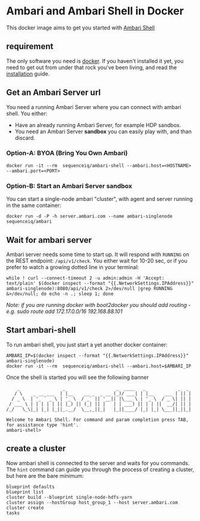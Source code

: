 # Ambari and Ambari Shell in Docker

This docker image aims to get you started with [Ambari Shell](https://github.com/sequenceiq/ambari-shell)

## requirement

The only software you need is [docker](docker.io). If you
haven't installed it yet, you need to get out from under that rock
you've been living, and read the
[installation](http://docs.docker.io/introduction/get-docker/) guide.

## Get an Ambari Server url

You need a running Ambari Server where you can connect with ambari shell.
You either:
- Have an already running Ambari Server, for example HDP sandbox.
- You need an Ambari Server **sandbox** you can easily play with, and than discard.

### Option-A: BYOA (Bring You Own Ambari)

```
docker run -it --rm  sequenceiq/ambari-shell --ambari.host=<HOSTNAME> --ambari.port=<PORT>
```

### Option-B: Start an Ambari Server sandbox

You can start a single-node ambari "cluster", with agent and server running
in the same container:

```
docker run -d -P -h server.ambari.com --name ambari-singlenode  sequenceiq/ambari
```

## Wait for ambari server

Ambari server needs some time to start up. It will respond with `RUNNING` on the
REST endpoint: `/api/v1/check`. You either wait for 10-20 sec, or
if you prefer to watch a growing dotted line in your terminal:

```
while ! curl --connect-timeout 2 -u admin:admin -H 'Accept: text/plain' $(docker inspect --format "{{.NetworkSettings.IPAddress}}" ambari-singlenode):8080/api/v1/check 2>/dev/null |grep RUNNING &>/dev/null; do echo -n .; sleep 1; done
```
_Note: if you are running docker with boot2docker you should add routing - e.g. sudo route add 172.17.0.0/16 192.168.88.101_

## Start ambari-shell

To run ambari shell, you just start a yet another docker container:

```
AMBARI_IP=$(docker inspect --format "{{.NetworkSettings.IPAddress}}" ambari-singlenode)
docker run -it --rm  sequenceiq/ambari-shell --ambari.host=$AMBARI_IP
```

Once the shell is started you will see the following banner
```
    _                _                   _  ____   _            _  _
   / \    _ __ ___  | |__    __ _  _ __ (_)/ ___| | |__    ___ | || |
  / _ \  | '_ ` _ \ | '_ \  / _` || '__|| |\___ \ | '_ \  / _ \| || |
 / ___ \ | | | | | || |_) || (_| || |   | | ___) || | | ||  __/| || |
/_/   \_\|_| |_| |_||_.__/  \__,_||_|   |_||____/ |_| |_| \___||_||_|

Welcome to Ambari Shell. For command and param completion press TAB, for assistance type 'hint'.
ambari-shell>
```

## create a cluster

Now ambari shell is connected to the server and waits for you commands.
The `hint` command can guide you through the process of creating a cluster, but
here are the bare minimum:

```
blueprint defaults
blueprint list
cluster build --blueprint single-node-hdfs-yarn
cluster assign --hostGroup host_group_1 --host server.ambari.com
cluster create
tasks
```
